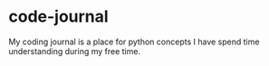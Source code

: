 # code-journal
My coding journal is a place for python concepts I have spend time understanding during my free time.
